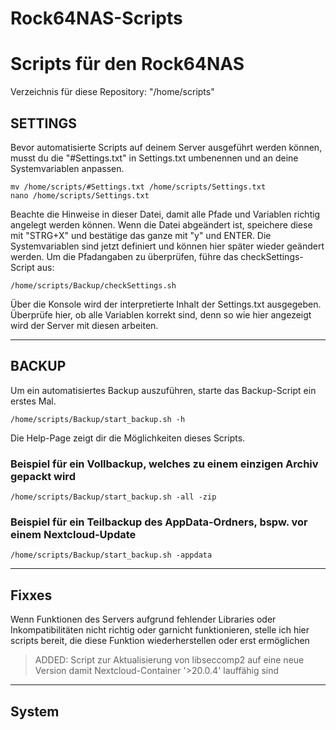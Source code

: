 # Rock64NAS-Scripts    
# Scripts für den Rock64NAS
Verzeichnis für diese Repository: "/home/scripts"
## SETTINGS


Bevor automatisierte Scripts auf deinem Server ausgeführt werden können, musst du die "#Settings.txt" in Settings.txt umbenennen und an deine Systemvariablen anpassen. 

    mv /home/scripts/#Settings.txt /home/scripts/Settings.txt
    nano /home/scripts/Settings.txt

Beachte die Hinweise in dieser Datei, damit alle Pfade und Variablen richtig angelegt werden können.
Wenn die Datei abgeändert ist, speichere diese mit "STRG+X" und bestätige das ganze mit "y" und ENTER.
Die Systemvariablen sind jetzt definiert und können hier später wieder geändert werden. Um die Pfadangaben zu überprüfen, führe das checkSettings-Script aus:

    /home/scripts/Backup/checkSettings.sh

Über die Konsole wird der interpretierte Inhalt der Settings.txt ausgegeben. Überprüfe hier, ob alle Variablen korrekt sind, denn so wie hier angezeigt wird der Server mit diesen arbeiten.
***

## BACKUP

Um ein automatisiertes Backup auszuführen, starte das Backup-Script ein erstes Mal.

    /home/scripts/Backup/start_backup.sh -h

Die Help-Page zeigt dir die Möglichkeiten dieses Scripts.

### Beispiel für ein Vollbackup, welches zu einem einzigen Archiv gepackt wird
    /home/scripts/Backup/start_backup.sh -all -zip

### Beispiel für ein Teilbackup des AppData-Ordners, bspw. vor einem Nextcloud-Update
    /home/scripts/Backup/start_backup.sh -appdata
***

## Fixxes

Wenn Funktionen des Servers aufgrund fehlender Libraries oder Inkompatibilitäten nicht richtig oder garnicht funktionieren, stelle ich hier scripts bereit, die diese Funktion wiederherstellen oder erst ermöglichen

> ADDED: Script zur Aktualisierung von libseccomp2 auf eine neue Version
damit Nextcloud-Container 
'>20.0.4' lauffähig sind

***
## System
